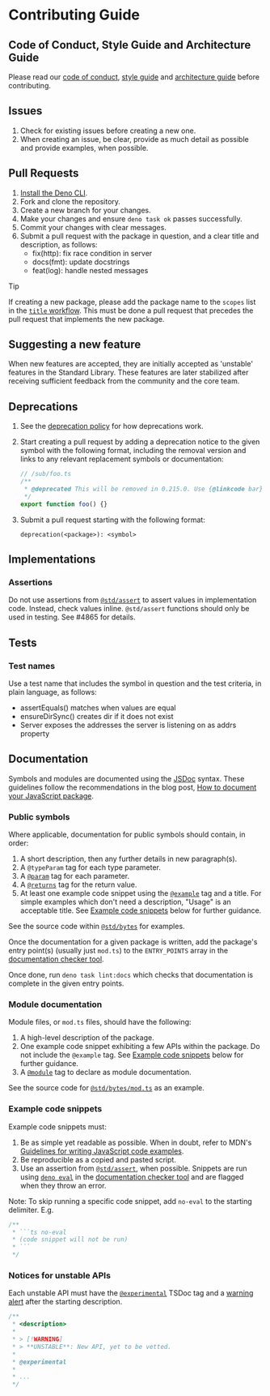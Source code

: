# Contributing Guide

## Code of Conduct, Style Guide and Architecture Guide

Please read our [code of conduct](./CODE_OF_CONDUCT.md),
[style guide](https://docs.deno.com/runtime/manual/references/contributing/style_guide)
and [architecture guide](./ARCHITECTURE.md) before contributing.

## Issues

1. Check for existing issues before creating a new one.
1. When creating an issue, be clear, provide as much detail as possible and
   provide examples, when possible.

## Pull Requests

1. [Install the Deno CLI](https://docs.deno.com/runtime/manual/getting_started/installation).
1. Fork and clone the repository.
1. Create a new branch for your changes.
1. Make your changes and ensure `deno task ok` passes successfully.
1. Commit your changes with clear messages.
1. Submit a pull request with the package in question, and a clear title and
   description, as follows:
   - fix(http): fix race condition in server
   - docs(fmt): update docstrings
   - feat(log): handle nested messages

<!--deno-fmt-ignore-start-->
> [!TIP]
> If creating a new package, please add the package name to the `scopes` list in
> the [`title` workflow](./workflows/title.yml#L38). This must be done a pull
> request that precedes the pull request that implements the new package.
<!--deno-fmt-ignore-end-->

## Suggesting a new feature

When new features are accepted, they are initially accepted as 'unstable'
features in the Standard Library. These features are later stabilized after
receiving sufficient feedback from the community and the core team.

## Deprecations

1. See the [deprecation policy](/README.md#deprecation-policy) for how
   deprecations work.
1. Start creating a pull request by adding a deprecation notice to the given
   symbol with the following format, including the removal version and links to
   any relevant replacement symbols or documentation:

   ```ts
   // /sub/foo.ts
   /**
    * @deprecated This will be removed in 0.215.0. Use {@linkcode bar} instead.
    */
   export function foo() {}
   ```

1. Submit a pull request starting with the following format:

   ```
   deprecation(<package>): <symbol>
   ```

## Implementations

### Assertions

Do not use assertions from [`@std/assert`](https://jsr.io/@std/assert) to assert
values in implementation code. Instead, check values inline. `@std/assert`
functions should only be used in testing. See #4865 for details.

## Tests

### Test names

Use a test name that includes the symbol in question and the test criteria, in
plain language, as follows:

- assertEquals() matches when values are equal
- ensureDirSync() creates dir if it does not exist
- Server exposes the addresses the server is listening on as addrs property

## Documentation

Symbols and modules are documented using the [JSDoc](https://jsdoc.app/) syntax.
These guidelines follow the recommendations in the blog post,
[How to document your JavaScript package](https://deno.com/blog/document-javascript-package).

### Public symbols

Where applicable, documentation for public symbols should contain, in order:

1. A short description, then any further details in new paragraph(s).
1. A `@typeParam` tag for each type parameter.
1. A [`@param`](https://jsdoc.app/tags-param) tag for each parameter.
1. A [`@returns`](https://jsdoc.app/tags-returns) tag for the return value.
1. At least one example code snippet using the
   [`@example`](https://jsdoc.app/tags-example) tag and a title. For simple
   examples which don't need a description, "Usage" is an acceptable title. See
   [Example code snippets](#example-code-snippets) below for further guidance.

See the source code within
[`@std/bytes`](https://github.com/denoland/deno_std/tree/main/bytes) for
examples.

Once the documentation for a given package is written, add the package's entry
point(s) (usually just `mod.ts`) to the `ENTRY_POINTS` array in the
[documentation checker tool](../_tools/check_docs.ts).

Once done, run `deno task lint:docs` which checks that documentation is complete
in the given entry points.

### Module documentation

Module files, or `mod.ts` files, should have the following:

1. A high-level description of the package.
1. One example code snippet exhibiting a few APIs within the package. Do not
   include the `@example` tag. See
   [Example code snippets](#example-code-snippets) below for further guidance.
1. A [`@module`](https://jsdoc.app/tags-module) tag to declare as module
   documentation.

See the source code for
[`@std/bytes/mod.ts`](https://github.com/denoland/deno_std/blob/main/bytes/mod.ts)
as an example.

### Example code snippets

Example code snippets must:

1. Be as simple yet readable as possible. When in doubt, refer to MDN's
   [Guidelines for writing JavaScript code examples](https://developer.mozilla.org/en-US/docs/MDN/Writing_guidelines/Writing_style_guide/Code_style_guide/JavaScript).
1. Be reproducible as a copied and pasted script.
1. Use an assertion from [`@std/assert`](https://jsr.io/@std/assert), when
   possible. Snippets are run using
   [`deno eval`](https://docs.deno.com/runtime/manual/tools/eval) in the
   [documentation checker tool](../_tools/check_docs.ts) and are flagged when
   they throw an error.

Note: To skip running a specific code snippet, add `no-eval` to the starting
delimiter. E.g.

````ts
/**
 * ```ts no-eval
 * (code snippet will not be run)
 * ```
 */
````

### Notices for unstable APIs

Each unstable API must have the
[`@experimental`](https://tsdoc.org/pages/tags/experimental/) TSDoc tag and a
[warning alert](https://docs.github.com/en/get-started/writing-on-github/getting-started-with-writing-and-formatting-on-github/basic-writing-and-formatting-syntax#alerts)
after the starting description.

```ts
/**
 * <description>
 *
 * > [!WARNING]
 * > **UNSTABLE**: New API, yet to be vetted.
 *
 * @experimental
 *
 * ...
 */
```
